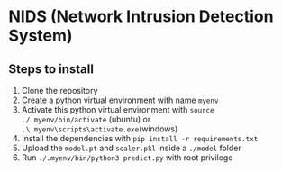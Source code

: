 # NIDS (Network Intrusion Detection System)
## Steps to install
1. Clone the repository
2. Create a python virtual environment with name `myenv`
3. Activate this python virtual environment with `source ./.myenv/bin/activate` (ubuntu) or `.\.myenv\scripts\activate.exe`(windows)
4. Install the dependencies with `pip install -r requirements.txt`
5. Upload the `model.pt` and `scaler.pkl` inside a `./model` folder
6. Run `./.myenv/bin/python3 predict.py` with root privilege
